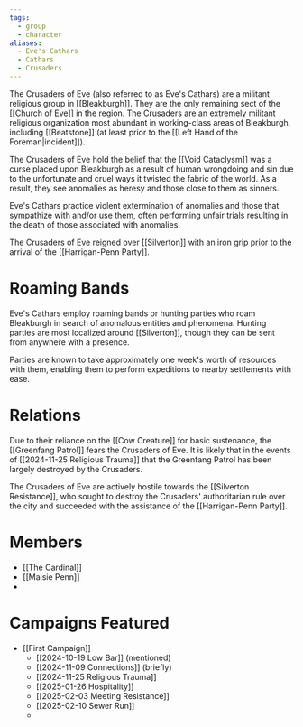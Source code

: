 ```yaml
---
tags:
  - group
  - character
aliases:
  - Eve's Cathars
  - Cathars
  - Crusaders
---
```

The Crusaders of Eve (also referred to as Eve's Cathars) are a militant religious group in [[Bleakburgh]]. They are the only remaining sect of the [[Church of Eve]] in the region. The Crusaders are an extremely militant religious organization most abundant in working-class areas of Bleakburgh, including [[Beatstone]] (at least prior to the [[Left Hand of the Foreman|incident]]).

The Crusaders of Eve hold the belief that the [[Void Cataclysm]] was a curse placed upon Bleakburgh as a result of human wrongdoing and sin due to the unfortunate and cruel ways it twisted the fabric of the world. As a result, they see anomalies as heresy and those close to them as sinners.

Eve's Cathars practice violent extermination of anomalies and those that sympathize with and/or use them, often performing unfair trials resulting in the death of those associated with anomalies.

The Crusaders of Eve reigned over [[Silverton]] with an iron grip prior to the arrival of the [[Harrigan-Penn Party]].

# Roaming Bands

Eve's Cathars employ roaming bands or hunting parties who roam Bleakburgh in search of anomalous entities and phenomena. Hunting parties are most localized around [[Silverton]], though they can be sent from anywhere with a presence.

Parties are known to take approximately one week's worth of resources with them, enabling them to perform expeditions to nearby settlements with ease.

# Relations

Due to their reliance on the [[Cow Creature]] for basic sustenance, the [[Greenfang Patrol]] fears the Crusaders of Eve. It is likely that in the events of [[2024-11-25 Religious Trauma]] that the Greenfang Patrol has been largely destroyed by the Crusaders.

The Crusaders of Eve are actively hostile towards the [[Silverton Resistance]], who sought to destroy the Crusaders' authoritarian rule over the city and succeeded with the assistance of the [[Harrigan-Penn Party]].

# Members

- [[The Cardinal]]
- [[Maisie Penn]]
- 

# Campaigns Featured

- [[First Campaign]]
	- [[2024-10-19 Low Bar]] (mentioned)
	- [[2024-11-09 Connections]] (briefly)
	- [[2024-11-25 Religious Trauma]]
	- [[2025-01-26 Hospitality]]
	- [[2025-02-03 Meeting Resistance]]
	- [[2025-02-10 Sewer Run]]
	- 
